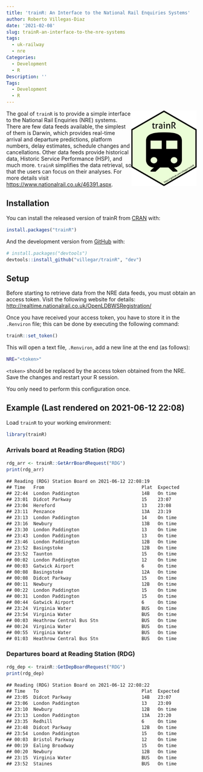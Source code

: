 ```yaml
---
title: 'trainR: An Interface to the National Rail Enquiries Systems'
author: Roberto Villegas-Diaz
date: '2021-02-08'
slug: trainR-an-interface-to-the-nre-systems
tags:
  - uk-railway
  - nre
Categories:
  - Development
  - R
Description: ''
Tags:
  - Development
  - R
---
```


<img src="https://raw.githubusercontent.com/villegar/trainR/main/inst/images/logo.png" alt="logo" align="right" height=200px/>

The goal of `trainR` is to provide a simple interface to the 
National Rail Enquiries (NRE) systems. There are few data feeds 
available, the simplest of them is Darwin, which provides real-time 
arrival and departure predictions, platform numbers, delay estimates, 
schedule changes and cancellations. Other data feeds provide historical 
data, Historic Service Performance (HSP), and much more. `trainR` 
simplifies the data retrieval, so that the users can focus on their 
analyses. For more details visit 
https://www.nationalrail.co.uk/46391.aspx.

## Installation

You can install the released version of trainR from [CRAN](https://CRAN.R-project.org) with:

``` r
install.packages("trainR")
```

And the development version from [GitHub](https://github.com/) with:

``` r
# install.packages("devtools")
devtools::install_github("villegar/trainR", "dev")
```

## Setup
Before starting to retrieve data from the NRE data feeds, you must obtain an access token. 
Visit the following website for details: http://realtime.nationalrail.co.uk/OpenLDBWSRegistration/

Once you have received your access token, you have to store it in the `.Renviron` file; this can be 
done by executing the following command:


```r
trainR::set_token()
```

This will open a text file, `.Renviron`, add a new line at the end (as follows):

```bash
NRE="<token>"
```

`<token>` should be replaced by the access token obtained from the NRE. Save the changes and restart 
your R session.

You only need to perform this configuration once.

## Example (Last rendered on 2021-06-12 22:08)

Load `trainR` to your working environment:

```r
library(trainR)
```

### Arrivals board at Reading Station (RDG)


```r
rdg_arr <- trainR::GetArrBoardRequest("RDG")
print(rdg_arr)
```

```
## Reading (RDG) Station Board on 2021-06-12 22:08:19
## Time   From                                    Plat  Expected
## 22:44  London Paddington                       14B   On time
## 23:01  Didcot Parkway                          15    23:07
## 23:04  Hereford                                13    23:08
## 23:11  Penzance                                13A   23:19
## 23:13  London Paddington                       14    On time
## 23:16  Newbury                                 13B   On time
## 23:30  London Paddington                       13    On time
## 23:43  London Paddington                       13    On time
## 23:46  London Paddington                       12B   On time
## 23:52  Basingstoke                             12B   On time
## 23:52  Taunton                                 15    On time
## 00:02  London Paddington                       12    On time
## 00:03  Gatwick Airport                         6     On time
## 00:08  Basingstoke                             12A   On time
## 00:08  Didcot Parkway                          15    On time
## 00:11  Newbury                                 12B   On time
## 00:22  London Paddington                       15    On time
## 00:31  London Paddington                       15    On time
## 00:44  Gatwick Airport                         6     On time
## 23:24  Virginia Water                          BUS   On time
## 23:54  Virginia Water                          BUS   On time
## 00:03  Heathrow Central Bus Stn                BUS   On time
## 00:24  Virginia Water                          BUS   On time
## 00:55  Virginia Water                          BUS   On time
## 01:03  Heathrow Central Bus Stn                BUS   On time
```

### Departures board at Reading Station (RDG)


```r
rdg_dep <- trainR::GetDepBoardRequest("RDG")
print(rdg_dep)
```

```
## Reading (RDG) Station Board on 2021-06-12 22:08:22
## Time   To                                      Plat  Expected
## 23:05  Didcot Parkway                          14B   23:07
## 23:06  London Paddington                       13    23:09
## 23:10  Newbury                                 12B   On time
## 23:13  London Paddington                       13A   23:20
## 23:35  Redhill                                 6     On time
## 23:48  Didcot Parkway                          12B   On time
## 23:54  London Paddington                       15    On time
## 00:03  Bristol Parkway                         12    On time
## 00:19  Ealing Broadway                         15    On time
## 00:20  Newbury                                 12B   On time
## 23:15  Virginia Water                          BUS   On time
## 23:52  Staines                                 BUS   On time
```
